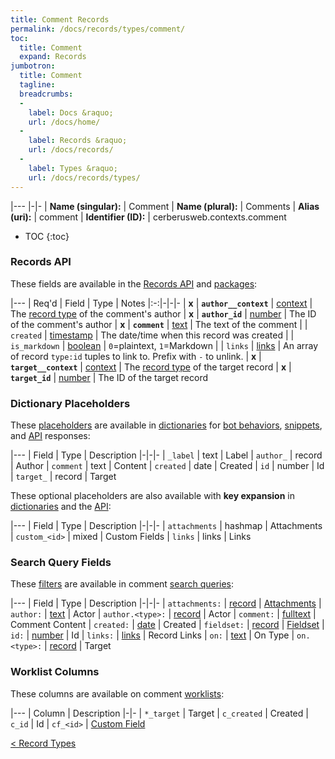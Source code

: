 ```yaml
---
title: Comment Records
permalink: /docs/records/types/comment/
toc:
  title: Comment
  expand: Records
jumbotron:
  title: Comment
  tagline: 
  breadcrumbs:
  -
    label: Docs &raquo;
    url: /docs/home/
  -
    label: Records &raquo;
    url: /docs/records/
  -
    label: Types &raquo;
    url: /docs/records/types/
---
```


|---
|-|-
| **Name (singular):** | Comment
| **Name (plural):** | Comments
| **Alias (uri):** | comment
| **Identifier (ID):** | cerberusweb.contexts.comment

* TOC
{:toc}

### Records API

These fields are available in the [Records API](/docs/api/endpoints/records/) and [packages](/docs/packages/):

|---
| Req'd | Field | Type | Notes
|:-:|-|-|-
| **x** | **`author__context`** | [context](/docs/records/fields/types/context/) | The [record type](/docs/records/#record-type) of the comment's author 
| **x** | **`author_id`** | [number](/docs/records/fields/types/number/) | The ID of the comment's author 
| **x** | **`comment`** | [text](/docs/records/fields/types/text/) | The text of the comment 
|   | `created` | [timestamp](/docs/records/fields/types/timestamp/) | The date/time when this record was created 
|   | `is_markdown` | [boolean](/docs/records/fields/types/boolean/) | `0`=plaintext, `1`=Markdown 
|   | `links` | [links](/docs/records/fields/types/links/) | An array of record `type:id` tuples to link to. Prefix with `-` to unlink. 
| **x** | **`target__context`** | [context](/docs/records/fields/types/context/) | The [record type](/docs/records/#record-type) of the target record 
| **x** | **`target_id`** | [number](/docs/records/fields/types/number/) | The ID of the target record 

### Dictionary Placeholders

These [placeholders](/docs/bots/scripting/placeholders/) are available in [dictionaries](/docs/bots/behaviors/dictionaries/) for [bot behaviors](/docs/bots/behaviors/), [snippets](/docs/snippets/), and [API](/docs/api/) responses:

|---
| Field | Type | Description
|-|-|-
| `_label` | text | Label
| `author_` | record | Author
| `comment` | text | Content
| `created` | date | Created
| `id` | number | Id
| `target_` | record | Target

These optional placeholders are also available with **key expansion** in [dictionaries](/docs/bots/behaviors/dictionaries/#key-expansion) and the [API](/docs/api/responses/#expanding-keys-in-api-requests):

|---
| Field | Type | Description
|-|-|-
| `attachments` | hashmap | Attachments
| `custom_<id>` | mixed | Custom Fields
| `links` | links | Links
	
### Search Query Fields

These [filters](/docs/search/filters/) are available in comment [search queries](/docs/search/):

|---
| Field | Type | Description
|-|-|-
| `attachments:` | [record](/docs/search/deep-search/) | [Attachments](/docs/records/types/attachment/)
| `author:` | [text](/docs/search/filters/text/) | Actor
| `author.<type>:` | [record](/docs/search/deep-search/) | Actor
| `comment:` | [fulltext](/docs/search/filters/fulltext/) | Comment Content
| `created:` | [date](/docs/search/filters/dates/) | Created
| `fieldset:` | [record](/docs/search/deep-search/) | [Fieldset](/docs/records/types/custom_fieldset/)
| `id:` | [number](/docs/search/filters/numbers/) | Id
| `links:` | [links](/docs/search/filters/links/) | Record Links
| `on:` | [text](/docs/search/filters/text/) | On Type
| `on.<type>:` | [record](/docs/search/deep-search/) | Target
	
### Worklist Columns

These columns are available on comment [worklists](/docs/worklists/):

|---
| Column | Description
|-|-
| `*_target` | Target
| `c_created` | Created
| `c_id` | Id
| `cf_<id>` | [Custom Field](/docs/records/types/custom_field/)

<div class="section-nav">
	<div class="left">
		<a href="/docs/records/types/" class="prev">&lt; Record Types</a>
	</div>
	<div class="right align-right">
	</div>
</div>
<div class="clear"></div>